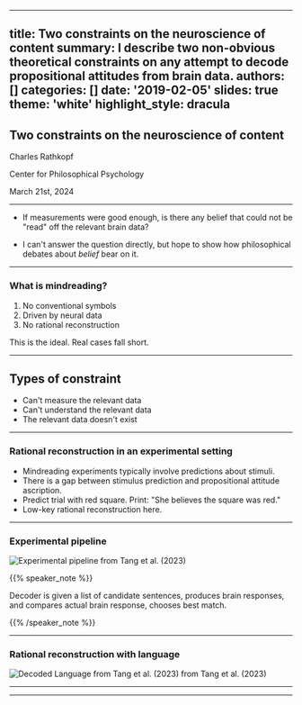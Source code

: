 
---
title: Two constraints on the neuroscience of content
summary: I describe two non-obvious theoretical constraints on any attempt to decode propositional attitudes from brain data. 
authors: []
categories: []
date: '2019-02-05'
slides: true
theme: 'white'
highlight_style: dracula
---
## Two constraints on the neuroscience of content

Charles Rathkopf

Center for Philosophical Psychology

March 21st, 2024




---
- If measurements were good enough, is there any belief that could not be "read" off the relevant brain data? 
    

- I can't answer the question directly, but hope to show how philosophical debates about *belief* bear on it.

---

### What is mindreading?

1. No conventional symbols
2. Driven by neural data
3. No rational reconstruction

This is the ideal. Real cases fall short. 

<!--
I argue in the published paper that real cases come close enough to this ideal that they should be considered real mindreading. This is not what matters here though. It is a bit like debates about free will. Or the superman/flight example. In any case I think everyone will agree that real cases fall short of this ideal. My goal here is not to say whether they fall too far short to be genuine, but rather to illustrate how one philosophical idea about the nature of belief suggests non-obvious ways in which real cases will fall short of this ideal.
-->


---

## Types of constraint

- Can't measure the relevant data
- Can't understand the relevant data
- The relevant data doesn't exist

<!--
I am interested in the third kind. This is what makes it philosophical. I can imagine an analytic philosopher saying immediately that the limits of mindreading is an empirical question. I think it is an empirical question, but also a philosophical one. How do we know which data is relevant? And how do we know if it is confined to the brain? This depends on what we think beliefs are. And philosophers have had a lot to say about that. 
-->


---



### Rational reconstruction in an experimental setting

- Mindreading experiments typically involve predictions about stimuli. 
- There is a gap between stimulus prediction and propositional attitude ascription. 
- Predict trial with red square. Print: "She believes the square was red."
- Low-key rational reconstruction here.


---


### Experimental pipeline

![Experimental pipeline](/antwerp_images/pipeline.png)
from Tang et al. (2023)

{{% speaker_note %}}

Decoder is given a list of candidate sentences, produces brain responses, and compares actual brain response, chooses best match.

{{% /speaker_note %}}

---

### Rational reconstruction with language 

![Decoded Language from Tang et al. (2023)](/antwerp_images/decoded_language.png)
from Tang et al. (2023)


---

---




